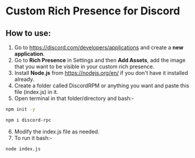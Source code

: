 # Custom Rich Presence for Discord 

## How to use: 
1. Go to https://discord.com/developers/applications and create a **new application**.
2. Go to **Rich Presence** in Settings and then **Add Assets**, add the image that you want to be visible in your custom rich presence.
3. Install **Node.js** from https://nodejs.org/en/ if you don't have it installed already.
4. Create a folder called DiscordRPM or anything you want and paste this file (index.js) in it.
5. Open terminal in that folder/directory and bash:-
```sh
npm init -y
```
```sh
npm i discord-rpc
```
6. Modify the index.js file as needed.
7. To run it bash:-
```sh
node index.js
```
